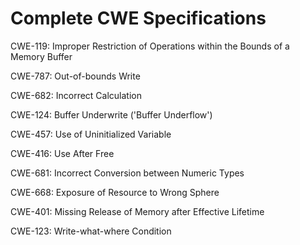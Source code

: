 

# Complete CWE Specifications

CWE-119: Improper Restriction of Operations within the Bounds of a Memory Buffer

CWE-787: Out-of-bounds Write

CWE-682: Incorrect Calculation

CWE-124: Buffer Underwrite ('Buffer Underflow')

CWE-457: Use of Uninitialized Variable

CWE-416: Use After Free

CWE-681: Incorrect Conversion between Numeric Types

CWE-668: Exposure of Resource to Wrong Sphere

CWE-401: Missing Release of Memory after Effective Lifetime

CWE-123: Write-what-where Condition